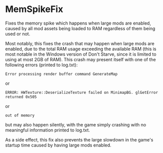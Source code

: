 MemSpikeFix
=====================

Fixes the memory spike which happens when large mods are enabled, caused by all mod assets being loaded to RAM regardless of them being used or not.

Most notably, this fixes the crash that may happen when large mods are enabled, due to the total RAM usage exceeding the available RAM (this is most notable in the Windows version of Don't Starve, since it is limited to using at most 2GB of RAM). This crash may present itself with one of the following errors (printed to log.txt):

	Error processing render buffer command GenerateMap

or

	ERROR: HWTexture::DeserializeTexture failed on MinimapBG. glGetError returned 0x505

or

	out of memory

but may also happen silently, with the game simply crashing with no meaningful information printed to log.txt.

As a side effect, this fix also prevents the large slowdown in the game's startup time caused by having large mods enabled.
